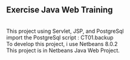 <h2>Exercise Java Web Training</h2>
<br/>
This project using Servlet, JSP, and PostgreSql
<br/>
import the PostgreSql script : CT01.backup
<br/>
To develop this project, i use Netbeans 8.0.2
<br/>
This project is in Netbeans Java Web Project.